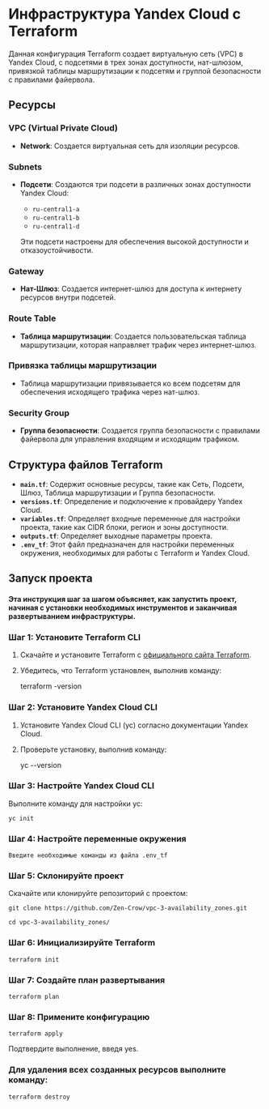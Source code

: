 # Инфраструктура Yandex Cloud с Terraform

Данная конфигурация Terraform создает виртуальную сеть (VPC) в Yandex Cloud, с подсетями в трех зонах доступности, нат-шлюзом, привязкой таблицы маршрутизации к подсетям и группой безопасности с правилами файервола.

## Ресурсы

### VPC (Virtual Private Cloud)
- **Network**: Создается виртуальная сеть для изоляции ресурсов.

### Subnets
- **Подсети**: Создаются три подсети в различных зонах доступности Yandex Cloud:
  - `ru-central1-a`
  - `ru-central1-b`
  - `ru-central1-d`
  
  Эти подсети настроены для обеспечения высокой доступности и отказоустойчивости.

### Gateway
- **Нат-Шлюз**: Создается интернет-шлюз для доступа к интернету ресурсов внутри подсетей.

### Route Table
- **Таблица маршрутизации**: Создается пользовательская таблица маршрутизации, которая направляет трафик через интернет-шлюз.

### Привязка таблицы маршрутизации
- Таблица маршрутизации привязывается ко всем подсетям для обеспечения исходящего трафика через нат-шлюз.

### Security Group
- **Группа безопасности**: Создается группа безопасности с правилами файервола для управления входящим и исходящим трафиком.

## Структура файлов Terraform

- **`main.tf`**: Содержит основные ресурсы, такие как Сеть, Подсети, Шлюз, Таблица маршрутизации и Группа безопасности.
- **`versions.tf`**: Определение и подключение к провайдеру Yandex Cloud.
- **`variables.tf`**: Определяет входные переменные для настройки проекта, такие как CIDR блоки, регион и зоны доступности.
- **`outputs.tf`**: Определяет выходные параметры проекта.
- **`.env_tf`**: Этот файл предназначен для настройки переменных окружения, необходимых для работы с Terraform и Yandex Cloud.


## Запуск проекта

#### Эта инструкция шаг за шагом объясняет, как запустить проект, начиная с установки необходимых инструментов и заканчивая развертыванием инфраструктуры.

### Шаг 1: Установите Terraform CLI

1. Скачайте и установите Terraform с [официального сайта Terraform](https://www.terraform.io/downloads.html).
2. Убедитесь, что Terraform установлен, выполнив команду:

   terraform -version


### Шаг 2: Установите Yandex Cloud CLI

1. Установите Yandex Cloud CLI (yc) согласно документации Yandex Cloud.
2. Проверьте установку, выполнив команду:

    yc --version


### Шаг 3: Настройте Yandex Cloud CLI

Выполните команду для настройки yc:

    yc init


### Шаг 4: Настройте переменные окружения

    Введите необходимые команды из файла .env_tf


### Шаг 5: Склонируйте проект

Скачайте или клонируйте репозиторий с проектом:

    git clone https://github.com/Zen-Crow/vpc-3-availability_zones.git

    cd vpc-3-availability_zones/


### Шаг 6: Инициализируйте Terraform

    terraform init


### Шаг 7: Создайте план развертывания

    terraform plan


### Шаг 8: Примените конфигурацию

    terraform apply

Подтвердите выполнение, введя yes.



### Для удаления всех созданных ресурсов выполните команду:

    terraform destroy


